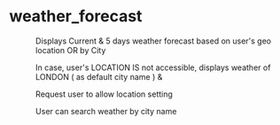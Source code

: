 # weather_forecast
<ul>
    <ol> Displays Current & 5 days weather forecast based on user's geo location OR by City</ol>
    <ol> In case, user's LOCATION IS not accessible, displays weather of LONDON ( as default city name ) &</ol>
    <ol> Request user to allow location setting</ol>
    <ol> User can search weather by city name</ol>
</ul>



